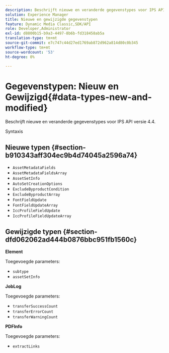 ```yaml
---
description: Beschrijft nieuwe en veranderde gegevenstypes voor IPS API versie 4.4.
solution: Experience Manager
title: Nieuwe en gewijzigde gegevenstypen
feature: Dynamic Media Classic,SDK/API
role: Developer,Administrator
exl-id: d8800b15-b9a3-4497-8b6b-fd318458ab5a
translation-type: tm+mt
source-git-commit: e7c747c44d27ed1769ab872d962a814d80c0b345
workflow-type: tm+mt
source-wordcount: '53'
ht-degree: 0%

---
```


# Gegevenstypen: Nieuw en Gewijzigd{#data-types-new-and-modified}

Beschrijft nieuwe en veranderde gegevenstypes voor IPS API versie 4.4.

Syntaxis

## Nieuwe typen {#section-b910343aff304ec9b4d74045a2596a74}

* `AssetMetadataFields`
* `AssetMetadataFieldsArray`
* `AssetSetInfo`
* `AutoSetCreationOptions`
* `ExcludeByproductCondition`
* `ExcludeByproductArray`
* `FontFieldUpdate`
* `FontFieldUpdateArray`
* `IccProfileFieldUpdate`
* `IccProfileFieldUpdateArray`

## Gewijzigde typen {#section-dfd062062ad444b0876bbc951fb1560c}

**Element**

Toegevoegde parameters:

* `subtype`
* `assetSetInfo`

**JobLog**

Toegevoegde parameters:

* `transferSuccessCount`
* `transferErrorCount`
* `transferWarningCount`

**PDFInfo**

Toegevoegde parameters:

* `extractLinks`
